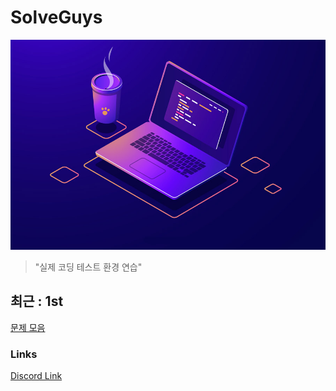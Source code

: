 # SolveGuys

![image](../Readme_Images/solveguys2.jpg)
 
> "실제 코딩 테스트 환경 연습"

## 최근 : 1st
[문제 모음](./1st/)


### Links
[Discord Link](https://discord.gg/TQGDWj7R)  

